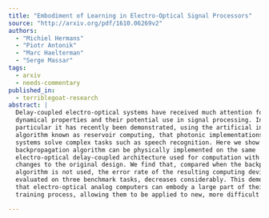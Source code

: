 ```yaml
---
title: "Embodiment of Learning in Electro-Optical Signal Processors"
source: "http://arxiv.org/pdf/1610.06269v2"
authors:
  - "Michiel Hermans"
  - "Piotr Antonik"
  - "Marc Haelterman"
  - "Serge Massar"
tags:
  - arxiv
  - needs-commentary
published_in:
  - terriblegoat-research
abstract: |
  Delay-coupled electro-optical systems have received much attention for their
  dynamical properties and their potential use in signal processing. In
  particular it has recently been demonstrated, using the artificial intelligence
  algorithm known as reservoir computing, that photonic implementations of such
  systems solve complex tasks such as speech recognition. Here we show how the
  backpropagation algorithm can be physically implemented on the same
  electro-optical delay-coupled architecture used for computation with only minor
  changes to the original design. We find that, compared when the backpropagation
  algorithm is not used, the error rate of the resulting computing device,
  evaluated on three benchmark tasks, decreases considerably. This demonstrates
  that electro-optical analog computers can embody a large part of their own
  training process, allowing them to be applied to new, more difficult tasks.

---
```

